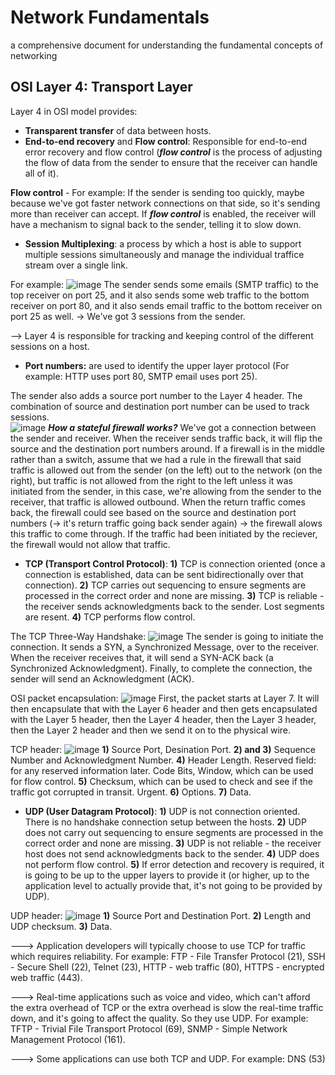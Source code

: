 # Network Fundamentals
a comprehensive document for understanding the fundamental concepts of networking

## OSI Layer 4: Transport Layer
Layer 4 in OSI model provides:
  - **Transparent transfer** of data between hosts.
  - **End-to-end recovery** and **Flow control**: Responsible for end-to-end error recovery and flow control (_**flow control**_ is the process of adjusting the flow of data from the sender to ensure that the receiver can handle all of it).

**Flow control** - For example: If the sender is sending too quickly, maybe because we've got faster network connections on that side, so it's sending more than receiver can accept. If _**flow control**_ is enabled, the receiver will have a mechanism to signal back to the sender, telling it to slow down.
  - **Session Multiplexing**: a process by which a host is able to support multiple sessions simultaneously and manage the individual traffice stream over a single link.

For example:
![image](https://github.com/loihoang1411/Network_Fundamentals/assets/126635820/090f48e1-fc93-46c0-a9d1-c5cb8f51fb16)
The sender sends some emails (SMTP traffic) to the top receiver on port 25, and it also sends some web traffic to the bottom receiver on port 80, and it also sends email traffic to the bottom receiver on port 25 as well. -> We've got 3 sessions from the sender.

--> Layer 4 is responsible for tracking and keeping control of the different sessions on a host.

  - **Port numbers:** are used to identify the upper layer protocol (For example: HTTP uses port 80, SMTP email uses port 25).

The sender also adds a source port number to the Layer 4 header. The combination of source and destination port number can be used to track sessions.  
![image](https://github.com/loihoang1411/Network_Fundamentals/assets/126635820/9a314d28-e0ff-420c-b2a0-0dfdf9ffa291)
_**How a stateful firewall works?**_ We've got a connection between the sender and receiver. When the receiver sends traffic back, it will flip the source and the destination port numbers around. If a firewall is in the middle rather than a switch, assume that we had a rule in the firewall that said traffic is allowed out from the sender (on the left) out to the network (on the right), but traffic is not allowed from the right to the left unless it was initiated from the sender, in this case, we're allowing from the sender to the receiver, that traffic is allowed outbound. When the return traffic comes back, the firewall could see based on the source and destination port numbers (-> it's return traffic going back sender again) -> the firewall alows this traffic to come through. If the traffic had been initiated by the reciever, the firewall would not allow that traffic.
  - **TCP (Transport Control Protocol)**: **1)** TCP is connection oriented (once a connection is established, data can be sent bidirectionally over that connection). **2)** TCP carries out sequencing to ensure segments are processed in the correct order and none are missing. **3)** TCP is reliable - the receiver sends acknowledgments back to the sender. Lost segments are resent. **4)** TCP performs flow control.

The TCP Three-Way Handshake:
![image](https://github.com/loihoang1411/Network_Fundamentals/assets/126635820/9d623fdc-7992-4d58-913f-140cf8bb2408)
The sender is going to initiate the connection. It sends a SYN, a Synchronized Message, over to the receiver. When the receiver receives that, it will send a SYN-ACK back (a Synchronized Acknowledgment). Finally, to complete the connection, the sender will send an Acknowledgment (ACK).

OSI packet encapsulation:
![image](https://github.com/loihoang1411/Network_Fundamentals/assets/126635820/7d6bd7c5-e3a2-4f02-b209-a6e9077c01c7)
First, the packet starts at Layer 7. It will then encapsulate that with the Layer 6 header and then gets encapsulated with the Layer 5 header, then the Layer 4 header, then the Layer 3 header, then the Layer 2 header and then we send it on to the physical wire.

TCP header:
![image](https://github.com/loihoang1411/Network_Fundamentals/assets/126635820/edeceb8d-86f6-47cf-8585-95d65431cad1)
**1)** Source Port, Desination Port. **2) and 3)** Sequence Number and Acknowledgment Number. **4)** Header Length. Reserved field: for any reserved information later. Code Bits, Window, which can be used for flow control. **5)** Checksum, which can be used to check and see if the traffic got corrupted in transit. Urgent. **6)** Options. **7)** Data.

  - **UDP (User Datagram Protocol)**: **1)** UDP is not connection oriented. There is no handshake connection setup between the hosts. **2)** UDP does not carry out sequencing to ensure segments are processed in the correct order and none are missing. **3)** UDP is not reliable - the receiver host does not send acknowledgments back to the sender. **4)** UDP does not perform flow control. **5)** If error detection and recovery is required, it is going to be up to the upper layers to provide it (or higher, up to the application level to actually provide that, it's not going to be provided by UDP).

UDP header:
![image](https://github.com/loihoang1411/Network_Fundamentals/assets/126635820/864bd57f-0ad0-4b0e-845a-8fcbea9a1b91)
**1)** Source Port and Destination Port. **2)** Length and UDP checksum. **3)** Data.

---> Application developers will typically choose to use TCP for traffic which requires reliability. For example: FTP - File Transfer Protocol (21), SSH - Secure Shell (22), Telnet (23), HTTP - web traffic (80), HTTPS - encrypted web traffic (443).

---> Real-time applications such as voice and video, which can't afford the extra overhead of TCP or the extra overhead is slow the real-time traffic down, and it's going to affect the quality. So they use UDP. For example: TFTP - Trivial File Transport Protocol (69), SNMP - Simple Network Management Protocol (161).

---> Some applications can use both TCP and UDP. For example: DNS (53)

